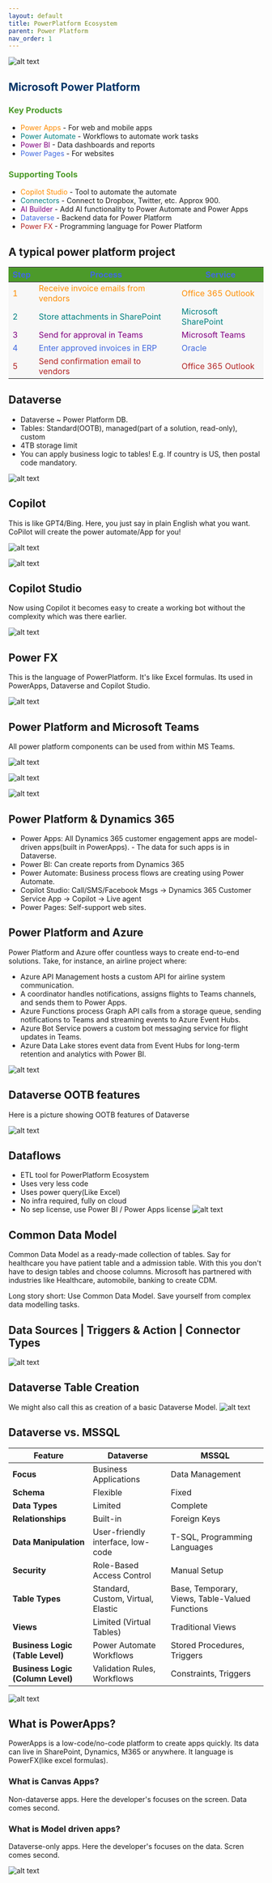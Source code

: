 ```yaml
---
layout: default
title: PowerPlatform Ecosystem
parent: Power Platform
nav_order: 1
---
```

![alt text](image-5.png)

<h2 style="color: #003366;">Microsoft Power Platform</h2>

<h3 style="color: #4C9A2A;">Key Products</h3>

<ul>
  <li><span style="color: #FF8C00;">Power Apps</span> - For web and mobile apps</li>
  <li><span style="color: #008080;">Power Automate</span> - Workflows to automate work tasks</li>
  <li><span style="color: #800080;">Power BI</span> - Data dashboards and reports</li>
  <li><span style="color: #4169E1;">Power Pages</span> - For websites</li>
</ul>

<h3 style="color: #4C9A2A;">Supporting Tools</h3>

<ul>
  <li><span style="color: #FF8C00;">Copilot Studio</span> - Tool to automate the automate</li>
  <li><span style="color: #008080;">Connectors</span> - Connect to Dropbox, Twitter, etc. Approx 900.</li>
  <li><span style="color: #800080;">AI Builder</span> - Add AI functionality to Power Automate and Power Apps</li>
  <li><span style="color: #4169E1;">Dataverse</span> - Backend data for Power Platform</li>
  <li><span style="color: #B22222;">Power FX</span> - Programming language for Power Platform</li>
</ul>


## A typical power platform project

<table style="background-color: #F7F7F7; color: #333333; width: 100%;">
  <thead style="background-color: #4C9A2A; color: #4169E1;">
    <tr>
      <th>Step</th>
      <th>Process</th>
      <th>Service</th>
    </tr>
  </thead>
  <tbody>
    <tr style="color: #FF8C00;">
      <td>1</td>
      <td>Receive invoice emails from vendors</td>
      <td>Office 365 Outlook</td>
    </tr>
    <tr style="color: #008080;">
      <td>2</td>
      <td>Store attachments in SharePoint</td>
      <td>Microsoft SharePoint</td>
    </tr>
    <tr style="color: #800080;">
      <td>3</td>
      <td>Send for approval in Teams</td>
      <td>Microsoft Teams</td>
    </tr>
    <tr style="color: #4169E1;">
      <td>4</td>
      <td>Enter approved invoices in ERP</td>
      <td>Oracle</td>
    </tr>
    <tr style="color: #B22222;">
      <td>5</td>
      <td>Send confirmation email to vendors</td>
      <td>Office 365 Outlook</td>
    </tr>
  </tbody>
</table>


## Dataverse

- Dataverse ~ Power Platform DB.
- Tables: Standard(OOTB), managed(part of a solution, read-only), custom
- 4TB  storage limit
- You can apply business logic to tables! E.g. If country is US, then postal code mandatory.

![alt text](image-15.png)

## Copilot

This is like GPT4/Bing. Here, you just say in plain English what you want. CoPilot will create the power automate/App for you!

![alt text](image-6.png)


![alt text](image-7.png)

## Copilot Studio

Now using Copilot it becomes easy to create a working bot without the complexity which was there earlier.

![alt text](image-8.png)

## Power FX

This is the language of PowerPlatform. It's like Excel formulas. Its used in PowerApps, Dataverse and Copilot Studio.

![alt text](image-9.png)

## Power Platform and Microsoft Teams

All power platform components can be used from within MS Teams.

![alt text](image-10.png)


![alt text](image-12.png)

![alt text](image-11.png)

## Power Platform & Dynamics 365

- Power Apps: All Dynamics 365 customer engagement apps are model-driven apps(built in PowerApps). - The data for such apps is in Dataverse. 
- Power BI: Can create reports from Dynamics 365
- Power Automate: Business process flows are creating using Power Automate.
- Copilot Studio: Call/SMS/Facebook Msgs -> Dynamics 365 Customer Service App -> Copilot -> Live agent
- Power Pages: Self-support web sites.

## Power Platform and Azure

Power Platform and Azure offer countless ways to create end-to-end solutions. Take, for instance, an airline project where:

- Azure API Management hosts a custom API for airline system communication.
- A coordinator handles notifications, assigns flights to Teams channels, and sends them to Power Apps.
- Azure Functions process Graph API calls from a storage queue, sending notifications to Teams and streaming events to Azure Event Hubs.
- Azure Bot Service powers a custom bot messaging service for flight updates in Teams.
- Azure Data Lake stores event data from Event Hubs for long-term retention and analytics with Power BI.

![alt text](image-13.png)

## Dataverse OOTB features

Here is a picture showing OOTB features of Dataverse

![alt text](image-14.png)

## Dataflows

- ETL tool for PowerPlatform Ecosystem
- Uses very less code
- Uses power query(Like Excel)
- No infra required, fully on cloud
- No sep license, use Power BI / Power Apps license
![alt text](image-16.png)

## Common Data Model

Common Data Model as a ready-made collection of tables. Say for healthcare you have patient table and a admission table. With this you don't have to design tables and choose columns. Microsoft has partnered with industries like Healthcare, automobile, banking to create CDM.

Long story short: Use Common Data Model. Save yourself from complex data modelling tasks.

## Data Sources | Triggers & Action | Connector Types 

![alt text](powerPlatformDataConnectors.png)

## Dataverse Table Creation

We might also call this as creation of a basic Dataverse Model.
![alt text](CreateDataverseTable.gif)


## Dataverse vs. MSSQL

| Feature | Dataverse | MSSQL |
|---|---|---|
|**Focus** | Business Applications | Data Management |
|**Schema** | Flexible | Fixed |
|**Data Types** | Limited | Complete |
|**Relationships** | Built-in | Foreign Keys |
|**Data Manipulation** | User-friendly interface, low-code | T-SQL, Programming Languages |
|**Security** | Role-Based Access Control | Manual Setup |
|**Table Types** | Standard, Custom, Virtual, Elastic | Base, Temporary, Views, Table-Valued Functions |
|**Views** | Limited (Virtual Tables) | Traditional Views |
|**Business Logic (Table Level)** | Power Automate Workflows | Stored Procedures, Triggers |
|**Business Logic (Column Level)** | Validation Rules, Workflows | Constraints, Triggers |

![alt text](db_vs_dataverse.jpg)


## What is PowerApps?

PowerApps is a low-code/no-code platform to create apps quickly. Its data can live in SharePoint, Dynamics, M365 or anywhere. It language is PowerFX(like excel formulas).

### What is Canvas Apps?

Non-dataverse apps. Here the developer's focuses on the screen. Data comes second.

### What is Model driven apps?

Dataverse-only apps. Here the developer's focuses on the data. Scren comes second.

![alt text](image-87.png)

